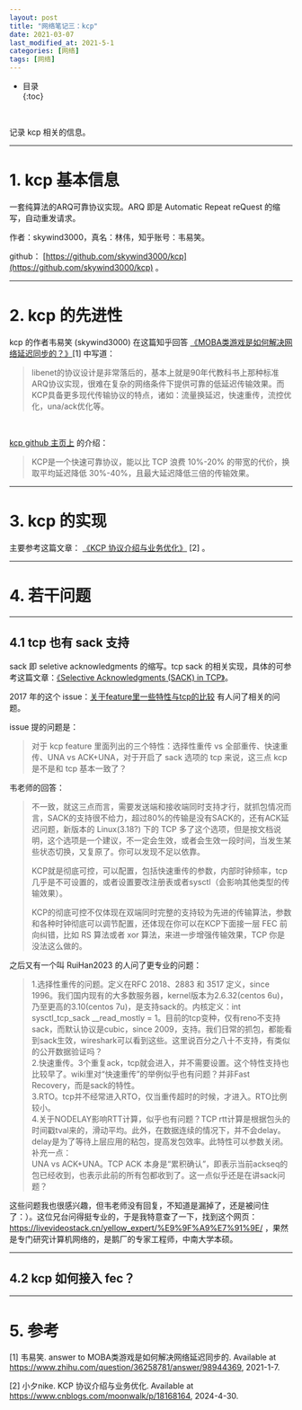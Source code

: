 ```yaml
---
layout: post
title: "网络笔记三：kcp"
date: 2021-03-07
last_modified_at: 2021-5-1
categories: [网络]
tags: [网络]
---
```


* 目录  
{:toc}
<br/> 

记录 kcp 相关的信息。  

---

# 1. kcp 基本信息

一套纯算法的ARQ可靠协议实现。ARQ 即是 Automatic Repeat reQuest 的缩写，自动重发请求。  

作者：skywind3000，真名：林伟，知乎账号：韦易笑。  

github： [https://github.com/skywind3000/kcp](https://github.com/skywind3000/kcp) 。   

---

# 2. kcp 的先进性

kcp 的作者韦易笑 (skywind3000) 在这篇知乎回答 [《MOBA类游戏是如何解决网络延迟同步的？》](https://www.zhihu.com/question/36258781/answer/98944369)[1] 中写道：   

>libenet的协议设计是非常落后的，基本上就是90年代教科书上那种标准ARQ协议实现，很难在复杂的网络条件下提供可靠的低延迟传输效果。而KCP具备更多现代传输协议的特点，诸如：流量换延迟，快速重传，流控优化，una/ack优化等。  

<br/>

[kcp github 主页上](https://github.com/skywind3000/kcp) 的介绍：  
>KCP是一个快速可靠协议，能以比 TCP 浪费 10%-20% 的带宽的代价，换取平均延迟降低 30%-40%，且最大延迟降低三倍的传输效果。  

---

# 3. kcp 的实现

主要参考这篇文章： [《KCP 协议介绍与业务优化》](https://www.cnblogs.com/moonwalk/p/18168164) [2] 。  


---

# 4. 若干问题

---

## 4.1 tcp 也有 sack 支持

sack 即 seletive acknowledgments 的缩写。tcp sack 的相关实现，具体的可参考这篇文章：[《Selective Acknowledgments (SACK) in TCP》](https://www.geeksforgeeks.org/selective-acknowledgments-sack-in-tcp/)。   

2017 年的这个 issue：[关于feature里一些特性与tcp的比较](https://github.com/skywind3000/kcp/issues/63) 有人问了相关的问题。  

issue 提的问题是：  

>对于 kcp feature 里面列出的三个特性：选择性重传 vs 全部重传、快速重传、UNA vs ACK+UNA，对于开启了 sack 选项的 tcp 来说，这三点 kcp 是不是和 tcp 基本一致了？   

韦老师的回答：  

>不一致，就这三点而言，需要发送端和接收端同时支持才行，就抓包情况而言，SACK的支持很不给力，超过80%的传输是没有SACK的，还有ACK延迟问题，新版本的 Linux(3.18?) 下的 TCP 多了这个选项，但是按文档说明，这个选项是一个建议，不一定会生效，或者会生效一段时间，当发生某些状态切换，又复原了。你可以发现不足以依靠。    
>
>KCP就是彻底可控，可以配置，包括快速重传的参数，内部时钟频率，tcp几乎是不可设置的，或者设置要改注册表或者sysctl（会影响其他类型的传输效果）。  
>
>KCP的彻底可控不仅体现在双端同时完整的支持较为先进的传输算法，参数和各种时钟彻底可以调节配置，还体现在你可以在KCP下面接一层 FEC 前向纠错，比如 RS 算法或者 xor 算法，来进一步增强传输效果，TCP 你是没法这么做的。  


之后又有一个叫 RuiHan2023 的人问了更专业的问题：   

>1.选择性重传的问题。定义在RFC 2018、2883 和 3517 定义，since 1996。我们国内现有的大多数服务器，kernel版本为2.6.32(centos 6u)，乃至更高的3.10(centos 7u)，是支持sack的。内核定义：int sysctl_tcp_sack __read_mostly = 1。目前的tcp变种，仅有reno不支持sack，而默认协议是cubic，since 2009，支持。我们日常的抓包，都能看到sack生效，wireshark可以看到这些。这里说百分之八十不支持，有类似的公开数据验证吗？   
>2.快速重传。3个重复ack，tcp就会进入，并不需要设置。这个特性支持也比较早了。wiki里对“快速重传”的举例似乎也有问题？并非Fast Recovery，而是sack的特性。   
>3.RTO。tcp并不经常进入RTO，仅当重传超时的时候，才进入。RTO比例较小。   
>4.关于NODELAY影响RTT计算，似乎也有问题？TCP rtt计算是根据包头的时间戳tval来的，滑动平均。此外，在数据连续的情况下，并不会delay。delay是为了等待上层应用的粘包，提高发包效率。此特性可以参数关闭。   
>补充一点：  
>UNA vs ACK+UNA。TCP ACK 本身是“累积确认”，即表示当前ackseq的包已经收到，也表示此前的所有包都收到了。这一点似乎还是在讲sack问题？   


这些问题我也很感兴趣，但韦老师没有回复，不知道是漏掉了，还是被问住了：）。这位兄台问得挺专业的，于是我特意查了一下，找到这个网页：https://livevideostack.cn/yellow_expert/%E9%9F%A9%E7%91%9E/ ，果然是专门研究计算机网络的，是鹅厂的专家工程师，中南大学本硕。   

---

## 4.2 kcp 如何接入 fec？ 

---

# 5. 参考

[1] 韦易笑. answer to MOBA类游戏是如何解决网络延迟同步的. Available at https://www.zhihu.com/question/36258781/answer/98944369, 2021-1-7.  

[2] 小夕nike. KCP 协议介绍与业务优化. Available at https://www.cnblogs.com/moonwalk/p/18168164, 2024-4-30.  
